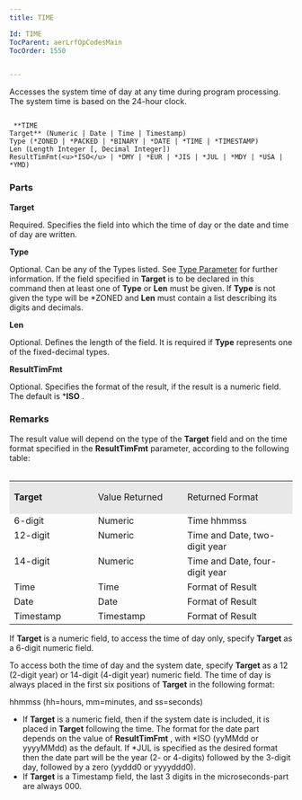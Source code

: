 ```yaml
---
title: TIME

Id: TIME
TocParent: aerLrfOpCodesMain
TocOrder: 1550


---
```


Accesses the system time of day at any time during program processing. The system time is based on the 24-hour clock. 

```

 **TIME
Target** (Numeric | Date | Time | Timestamp)
Type (*ZONED | *PACKED | *BINARY | *DATE | *TIME | *TIMESTAMP)
Len (Length Integer [, Decimal Integer])
ResultTimFmt(<u>*ISO</u> | *DMY | *EUR | *JIS | *JUL | *MDY | *USA | *YMD) 
```

### Parts

**Target** 

Required. Specifies the field into which the time of day or the date and time of day are written.


**Type** 

Optional. Can be any of the Types listed. See [Type Parameter](Type_Parameter.html) for further information. If the field specified in **Target** is to be declared in this command then at least one of **Type** or **Len** must be given. If **Type** is not given the type will be *ZONED and **Len** must contain a list describing its digits and decimals.


**Len** 

Optional. Defines the length of the field. It is required if **Type** represents one of the fixed-decimal types.


**ResultTimFmt** 

Optional. Specifies the format of the result, if the result is a numeric field. The default is ***ISO** .


### Remarks
The result value will depend on the type of the **Target** field and on the time format specified in the **ResultTimFmt** parameter, according to the following table: 

<table id="Table2" style="WIDTH: 100%; border-spacing: 0px; x-cell-content-align: top" cellspacing="0" width="100%" x-use-null-cells="x-use-null-cells"> <colgroup span="1" /> </table> <table> <col span="1" style="WIDTH: 29.68%" /> <col span="1" style="WIDTH: 31.54%" /> <col span="1" style="WIDTH: 38.77%" /> <tr valign="top" style="x-cell-content-align: top"> <td colspan="1" rowspan="1" width="29.68%" bgcolor="#e8e8e8" height="34"> <p style="FONT-WEIGHT: bold; MARGIN-BOTTOM: 4pt"> <font> Target 
</td>
        <td colspan="1" rowspan="1" width="31.54%" bgcolor="#e8e8e8" height="34">

<font> Value Returned 
</td>
        <td colspan="1" rowspan="1" width="38.77%" bgcolor="#e8e8e8" height="34">

<font> Returned Format 
</td>
        </tr>
        <tr valign="top" style="x-cell-content-align: top">
            <td colspan="1" rowspan="1" width="29.68%">
                <font>6-digit </td>
            <td colspan="1" rowspan="1" width="31.54%">
                <font>Numeric </td>
            <td colspan="1" rowspan="1" width="38.77%">
                <font>Time hhmmss </td>
        </tr>
        <tr valign="top" style="x-cell-content-align: top">
            <td colspan="1" rowspan="1" width="29.68%">
                <font>12-digit </td>
            <td colspan="1" rowspan="1" width="31.54%">
                <font>Numeric </td>
            <td colspan="1" rowspan="1" width="38.77%">
                <font>Time and Date, two-digit year </td>
        </tr>
        <tr valign="top" style="x-cell-content-align: top">
            <td colspan="1" rowspan="1" width="29.68%">
                <font>14-digit </td>
            <td colspan="1" rowspan="1" width="31.54%">
                <font>Numeric </td>
            <td colspan="1" rowspan="1" width="38.77%">
                <font>Time and Date, four-digit year </td>
        </tr>
        <tr valign="top" style="x-cell-content-align: top">
            <td colspan="1" rowspan="1" width="29.68%">
                <font>Time </td>
            <td colspan="1" rowspan="1" width="31.54%">
                <font>Time </td>
            <td colspan="1" rowspan="1" width="38.77%">
                <font>Format of Result </td>
        </tr>
        <tr valign="top" style="x-cell-content-align: top">
            <td colspan="1" rowspan="1" width="29.68%">
                <font>Date </td>
            <td colspan="1" rowspan="1" width="31.54%">
                <font>Date </td>
            <td colspan="1" rowspan="1" width="38.77%">
                <font>Format of Result </td>
        </tr>
        <tr valign="top" style="x-cell-content-align: top">
            <td colspan="1" rowspan="1" width="29.68%">
                <font>Timestamp </td>
            <td colspan="1" rowspan="1" width="31.54%">
                <font>Timestamp </td>
            <td colspan="1" rowspan="1" width="38.77%">
                <font>Format of Result </td>
        </tr>
</table>
        </p>

If **Target** is a numeric field, to access the time of day only, specify **Target** as a 6-digit numeric field. 

To access both the time of day and the system date, specify **Target** as a 12 (2-digit year) or 14-digit (4-digit year) numeric field. The time of day is always placed in the first six positions of **Target** in the following format: 

hhmmss (hh=hours, mm=minutes, and ss=seconds)

- If **Target** is a numeric field, then if the system date is included, it is placed in **Target** following the time. The format for the date part depends on the value of **ResultTimFmt** , with *ISO (yyMMdd or yyyyMMdd) as the default. If *JUL is specified as the desired format then the date part will be the year (2- or 4-digits) followed by the 3-digit day, followed by a zero (yyddd0 or yyyyddd0).
- If **Target** is a Timestamp field, the last 3 digits in the microseconds-part are always 000.

